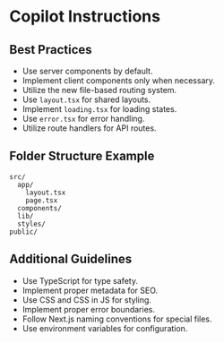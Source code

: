# Copilot Instructions

## Best Practices

- Use server components by default.
- Implement client components only when necessary.
- Utilize the new file-based routing system.
- Use `layout.tsx` for shared layouts.
- Implement `loading.tsx` for loading states.
- Use `error.tsx` for error handling.
- Utilize route handlers for API routes.

## Folder Structure Example

```
src/
  app/
    layout.tsx
    page.tsx
  components/
  lib/
  styles/
public/
```

## Additional Guidelines

- Use TypeScript for type safety.
- Implement proper metadata for SEO.
- Use CSS and CSS in JS for styling.
- Implement proper error boundaries.
- Follow Next.js naming conventions for special files.
- Use environment variables for configuration.
